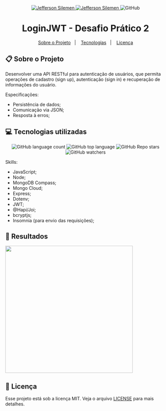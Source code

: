<p align="center">	
  <a href="https://www.linkedin.com/in/jeffersonsilemen/">
    <img alt="Jefferson Silemen" src="https://img.shields.io/badge/-Jefferson Silemen-purple?style=flat&logo=Linkedin&logoColor=black" />
  </a>

  <a href="mailto:jeffersonvieiratec@gmail.com">
    <img alt="Jefferson Silemen" src="https://img.shields.io/badge/-jeffersonvieiratec@gmail.com-purple?style=flat-square&logo=Gmail&logoColor=black" />
  </a>

  <img alt="GitHub" src="https://img.shields.io/github/license/JeffersonSilemen/frontendMentor5?color=purple">
</p>

<div align="center">
 <h1>LoginJWT - Desafio Prático 2</h1>
</div>

<p align="center">
  <a href="#clipboard-sobre-o-projeto">Sobre o Projeto</a>&nbsp;&nbsp;&nbsp;|&nbsp;&nbsp;&nbsp;
  <a href="#computer-tecnologias-utilizadas">Tecnologias</a>&nbsp;&nbsp;&nbsp;|&nbsp;&nbsp;&nbsp;
  <a href="#closed_book-licença">Licença</a>
</p>

## :clipboard: Sobre o Projeto

Desenvolver uma API RESTful para autenticação de usuários, que permita operações de cadastro (sign up),
autenticação (sign in) e recuperação de informações do usuário.

Especificações:
- Persistência de dados;
- Comunicação via JSON;
- Resposta à erros;

## :computer: Tecnologias utilizadas

<p align="center">
  <img alt="GitHub language count" src="https://img.shields.io/github/languages/count/JeffersonSilemen/loginJWT">
  <img alt="GitHub top language" src="https://img.shields.io/github/languages/top/JeffersonSilemen/loginJWT">
  <img alt="GitHub Repo stars" src="https://img.shields.io/github/stars/JeffersonSilemen/loginJWT?style=social">
  <img alt="GitHub watchers" src="https://img.shields.io/github/watchers/JeffersonSilemen/loginJWT?style=social">
</p>

Skills:
- JavaScript;
- Node;
- MongoDB Compass;
- Mongo Cloud;
- Express;
- Dotenv;
- JWT;
- @Hapi/Joi;
- bcryptjs;
- Insomnia (para envio das requisições);

## 🚀 Resultados
<p>
   <img src="" width="400px">
</p>


## :closed_book: Licença

Esse projeto está sob a licença MIT. Veja o arquivo [LICENSE](https://github.com/JeffersonSilemen/frontendMentor5/blob/main/LICENSE) para mais detalhes.
